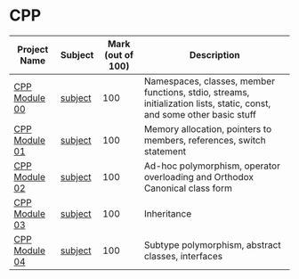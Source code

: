 # CPP

| Project Name | Subject | Mark (out of 100) | Description |
|--------------|---------|-------------------|-------------|
| [CPP Module 00](./cpp_00) | [subject](./cpp_00/cpp_00_en.pdf) | 100 | Namespaces, classes, member functions, stdio, streams, initialization lists, static, const, and some other basic stuff|
| [CPP Module 01](./cpp_01) | [subject](./cpp_01/cpp_01_en.pdf) | 100 | Memory allocation, pointers to members, references, switch statement|
| [CPP Module 02](./cpp_02) | [subject](./cpp_02/cpp_02_en.pdf) | 100 | Ad-hoc polymorphism, operator overloading and Orthodox Canonical class form|
| [CPP Module 03](./cpp_03) | [subject](./cpp_03/cpp_03_en.pdf) | 100 | Inheritance|
| [CPP Module 04](./cpp_04) | [subject](./cpp_04/cpp_04_en.pdf) | 100 | Subtype polymorphism, abstract classes, interfaces|